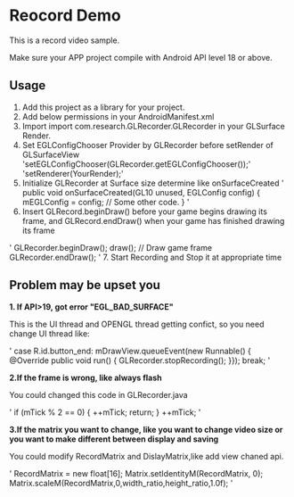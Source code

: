 # Reocord Demo

This is a record video sample.

Make sure your APP project compile with Android API level 18 or above.

## Usage

1. Add this project as a library for your project.
2. Add below permissions in your AndroidManifest.xml
3. Import import com.research.GLRecorder.GLRecorder in your GLSurface Render.
4. Set EGLConfigChooser Provider by GLRecorder before setRender of GLSurfaceView
 'setEGLConfigChooser(GLRecorder.getEGLConfigChooser());'  
 'setRenderer(YourRender);'  
5. Initialize GLRecorder at Surface size determine like onSurfaceCreated
'
 public void onSurfaceCreated(GL10 unused, EGLConfig config) {
         mEGLConfig = config;
         // Some other code.
     }
'
6. Insert GLRecord.beginDraw() before your game begins drawing its frame, and GLRecord.endDraw() when your game has finished drawing its frame

'
 GLRecorder.beginDraw();
 draw();     // Draw game frame
 GLRecorder.endDraw();
'
7. Start Recording and Stop it at appropriate time


## Problem may be upset you

**1. If API>19, got error "EGL_BAD_SURFACE"**

This is the UI thread and OPENGL thread getting confict, so you need change UI thread like:

 '
 case R.id.button_end:
        mDrawView.queueEvent(new Runnable() {
           @Override
           public void run() {
               GLRecorder.stopRecording();
           }});
       break;
 '

**2.If the frame is wrong, like always flash**

You could changed this code in GLRecorder.java

'
    if (mTick % 2 == 0) {
        ++mTick;
        return;
    }
    ++mTick;
'

**3.If the matrix you want to change, like you want to change video size or you want to make different between display and saving**

You could modify RecordMatrix and DislayMatrix,like add view chaned api.

'
RecordMatrix = new float[16];
Matrix.setIdentityM(RecordMatrix, 0);
Matrix.scaleM(RecordMatrix,0,width_ratio,height_ratio,1.0f);
'
